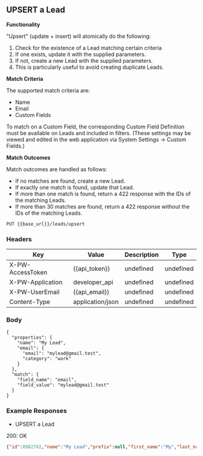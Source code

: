 ## UPSERT a Lead

**Functionality**

"Upsert" (update + insert) will atomically do the following:
1. Check for the existence of a Lead matching certain criteria
1. If one exists, update it with the supplied parameters.
1. If not, create a new Lead with the supplied parameters.
1. This is particularly useful to avoid creating duplicate Leads.

**Match Criteria**

The supported match criteria are:
* Name
* Email
* Custom Fields

To match on a Custom Field, the corresponding Custom Field Definition must be available on Leads and included in filters. (These settings may be viewed and edited in the web application via System Settings -> Custom Fields.)

**Match Outcomes**

Match outcomes are handled as follows:

* If no matches are found, create a new Lead.
* If exactly one match is found, update that Lead.
* If more than one match is found, return a 422 response with the IDs of the matching Leads.
* If more than 30 matches are found, return a 422 response without the IDs of the matching Leads.

```PUT {{base_url}}/leads/upsert```

### Headers

Key | Value | Description | Type
--- | --- | --- | ---
X-PW-AccessToken | {{api_token}} | undefined | undefined
X-PW-Application | developer_api | undefined | undefined
X-PW-UserEmail | {{api_email}} | undefined | undefined
Content-Type | application/json | undefined | undefined
### Body

```
{ 
  "properties": { 
    "name": "My Lead", 
    "email": { 
      "email": "mylead@gmail.test", 
      "category": "work" 
    } 
  }, 
  "match": { 
    "field_name": "email", 
    "field_value": "mylead@gmail.test" 
  } 
}
```
### Example Responses

- UPSERT a Lead

200: OK
```json
{"id":8982702,"name":"My Lead","prefix":null,"first_name":"My","last_name":"Lead","middle_name":null,"suffix":null,"address":null,"assignee_id":null,"company_name":null,"customer_source_id":null,"details":null,"email":{"email":"mylead@gmail.test","category":"work"},"interaction_count":0,"monetary_unit":null,"monetary_value":null,"socials":[],"status":"New","status_id":208231,"tags":[],"title":null,"websites":[],"phone_numbers":[],"custom_fields":[{"custom_field_definition_id":100764,"value":null},{"custom_field_definition_id":103481,"value":null},{"custom_field_definition_id":128735,"value":null}],"date_created":1489531171,"date_modified":1512006056,"date_last_contacted":null}
```
